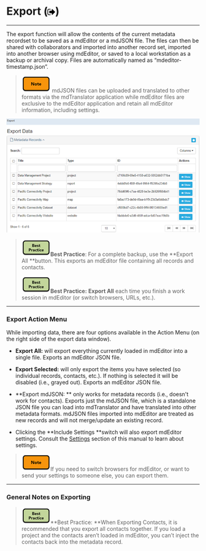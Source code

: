 # Export \(![](/assets/symbol_sign-out_16.png)\)

---

The export function will allow the contents of the current metadata recordset to be saved as a mdEditor or a mdJSON file. The files can then be shared with collaborators and imported into another record set, imported into another browser using mdEditor, or saved to a local workstation as a backup or archival copy. Files are automatically named as “mdeditor-timestamp.json”.

> ![](/assets/note_small.png) mdJSON files can be uploaded and translated to other formats via the mdTranslator application while mdEditor files are exclusive to the mdEditor application and retain all mdEditor information, including settings.

![](/assets/export_window.png)

> ![](/assets/best_practice_small.png)**Best Practice**: For a complete backup, use the **Export All **button. This exports an mdEditor file containing all records and contacts.
>
> ![](/assets/best_practice_small.png)**Best Practice:** **Export All** each time you finish a work session in mdEditor \(or switch browsers, URLs, etc.\).

---

###  Export Action Menu

While importing data, there are four options available in the Action Menu \(on the right side of the export data window\).

* **Export All:** will export everything currently loaded in mdEditor into a single file. Exports an mdEditor JSON file.

* **Export Selected:** will only export the items you have selected \(so individual records, contacts, etc.\). If nothing is selected it will be disabled \(i.e., grayed out\). Exports an mdEditor JSON file.

* **Export mdJSON: ** only works for metadata records \(i.e., doesn't work for contacts\). Exports just the mdJSON file, which is a standalone JSON file you can load into mdTranslator and have translated into other metadata formats. mdJSON files imported into mdEditor are treated as new records and will not merge/update an existing record.

* Clicking the **Include Settings **switch will also export mdEditor settings. Consult the [Settings](/settings.md) section of this manual to learn about settings.

> ![](/assets/note_small.png)If you need to switch browsers for mdEditor, or want to send your settings to someone else, you can export them.

---

### General Notes on Exporting

> ![](/assets/best_practice_small.png)**Best Practice: **When Exporting Contacts, it is recommended that you export all contacts together. If you load a project and the contacts aren’t loaded in mdEditor, you can’t inject the contacts back into the metadata record.



